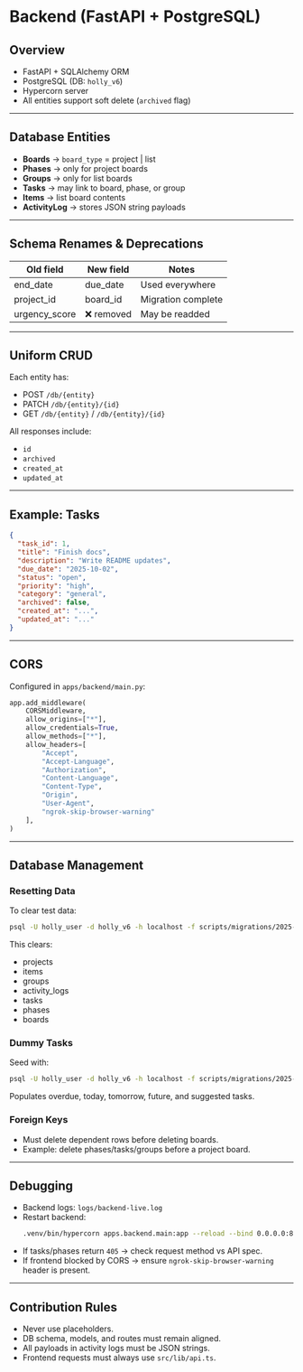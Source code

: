 # Backend (FastAPI + PostgreSQL)

## Overview
- FastAPI + SQLAlchemy ORM
- PostgreSQL (DB: `holly_v6`)
- Hypercorn server
- All entities support soft delete (`archived` flag)

---

## Database Entities
- **Boards** → `board_type` = project | list
- **Phases** → only for project boards
- **Groups** → only for list boards
- **Tasks** → may link to board, phase, or group
- **Items** → list board contents
- **ActivityLog** → stores JSON string payloads

---

## Schema Renames & Deprecations
| Old field     | New field   | Notes              |
|---------------|-------------|--------------------|
| end_date      | due_date    | Used everywhere    |
| project_id    | board_id    | Migration complete |
| urgency_score | ❌ removed  | May be readded     |

---

## Uniform CRUD
Each entity has:
- POST `/db/{entity}`
- PATCH `/db/{entity}/{id}`
- GET `/db/{entity}` / `/db/{entity}/{id}`

All responses include:
- `id`
- `archived`
- `created_at`
- `updated_at`

---

## Example: Tasks
```json
{
  "task_id": 1,
  "title": "Finish docs",
  "description": "Write README updates",
  "due_date": "2025-10-02",
  "status": "open",
  "priority": "high",
  "category": "general",
  "archived": false,
  "created_at": "...",
  "updated_at": "..."
}
```

---

## CORS
Configured in `apps/backend/main.py`:
```python
app.add_middleware(
    CORSMiddleware,
    allow_origins=["*"],
    allow_credentials=True,
    allow_methods=["*"],
    allow_headers=[
        "Accept",
        "Accept-Language",
        "Authorization",
        "Content-Language",
        "Content-Type",
        "Origin",
        "User-Agent",
        "ngrok-skip-browser-warning"
    ],
)
```

---

## Database Management

### Resetting Data
To clear test data:
```bash
psql -U holly_user -d holly_v6 -h localhost -f scripts/migrations/2025-10-02_reset_boards.sql
```
This clears:
- projects
- items
- groups
- activity_logs
- tasks
- phases
- boards

### Dummy Tasks
Seed with:
```bash
psql -U holly_user -d holly_v6 -h localhost -f scripts/migrations/2025-10-02_insert_dummy_tasks.sql
```
Populates overdue, today, tomorrow, future, and suggested tasks.

### Foreign Keys
- Must delete dependent rows before deleting boards.
- Example: delete phases/tasks/groups before a project board.

---

## Debugging
- Backend logs: `logs/backend-live.log`
- Restart backend:
  ```bash
  .venv/bin/hypercorn apps.backend.main:app --reload --bind 0.0.0.0:8000
  ```
- If tasks/phases return `405` → check request method vs API spec.
- If frontend blocked by CORS → ensure `ngrok-skip-browser-warning` header is present.

---

## Contribution Rules
- Never use placeholders.
- DB schema, models, and routes must remain aligned.
- All payloads in activity logs must be JSON strings.
- Frontend requests must always use `src/lib/api.ts`. 
